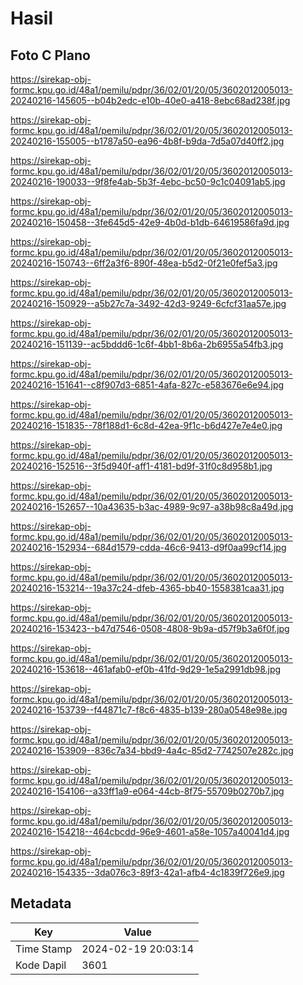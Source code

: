 # Hasil

## Foto C Plano

https://sirekap-obj-formc.kpu.go.id/48a1/pemilu/pdpr/36/02/01/20/05/3602012005013-20240216-145605--b04b2edc-e10b-40e0-a418-8ebc68ad238f.jpg

https://sirekap-obj-formc.kpu.go.id/48a1/pemilu/pdpr/36/02/01/20/05/3602012005013-20240216-155005--b1787a50-ea96-4b8f-b9da-7d5a07d40ff2.jpg

https://sirekap-obj-formc.kpu.go.id/48a1/pemilu/pdpr/36/02/01/20/05/3602012005013-20240216-190033--9f8fe4ab-5b3f-4ebc-bc50-9c1c04091ab5.jpg

https://sirekap-obj-formc.kpu.go.id/48a1/pemilu/pdpr/36/02/01/20/05/3602012005013-20240216-150458--3fe645d5-42e9-4b0d-b1db-64619586fa9d.jpg

https://sirekap-obj-formc.kpu.go.id/48a1/pemilu/pdpr/36/02/01/20/05/3602012005013-20240216-150743--6ff2a3f6-890f-48ea-b5d2-0f21e0fef5a3.jpg

https://sirekap-obj-formc.kpu.go.id/48a1/pemilu/pdpr/36/02/01/20/05/3602012005013-20240216-150929--a5b27c7a-3492-42d3-9249-6cfcf31aa57e.jpg

https://sirekap-obj-formc.kpu.go.id/48a1/pemilu/pdpr/36/02/01/20/05/3602012005013-20240216-151139--ac5bddd6-1c6f-4bb1-8b6a-2b6955a54fb3.jpg

https://sirekap-obj-formc.kpu.go.id/48a1/pemilu/pdpr/36/02/01/20/05/3602012005013-20240216-151641--c8f907d3-6851-4afa-827c-e583676e6e94.jpg

https://sirekap-obj-formc.kpu.go.id/48a1/pemilu/pdpr/36/02/01/20/05/3602012005013-20240216-151835--78f188d1-6c8d-42ea-9f1c-b6d427e7e4e0.jpg

https://sirekap-obj-formc.kpu.go.id/48a1/pemilu/pdpr/36/02/01/20/05/3602012005013-20240216-152516--3f5d940f-aff1-4181-bd9f-31f0c8d958b1.jpg

https://sirekap-obj-formc.kpu.go.id/48a1/pemilu/pdpr/36/02/01/20/05/3602012005013-20240216-152657--10a43635-b3ac-4989-9c97-a38b98c8a49d.jpg

https://sirekap-obj-formc.kpu.go.id/48a1/pemilu/pdpr/36/02/01/20/05/3602012005013-20240216-152934--684d1579-cdda-46c6-9413-d9f0aa99cf14.jpg

https://sirekap-obj-formc.kpu.go.id/48a1/pemilu/pdpr/36/02/01/20/05/3602012005013-20240216-153214--19a37c24-dfeb-4365-bb40-1558381caa31.jpg

https://sirekap-obj-formc.kpu.go.id/48a1/pemilu/pdpr/36/02/01/20/05/3602012005013-20240216-153423--b47d7546-0508-4808-9b9a-d57f9b3a6f0f.jpg

https://sirekap-obj-formc.kpu.go.id/48a1/pemilu/pdpr/36/02/01/20/05/3602012005013-20240216-153618--461afab0-ef0b-41fd-9d29-1e5a2991db98.jpg

https://sirekap-obj-formc.kpu.go.id/48a1/pemilu/pdpr/36/02/01/20/05/3602012005013-20240216-153739--f44871c7-f8c6-4835-b139-280a0548e98e.jpg

https://sirekap-obj-formc.kpu.go.id/48a1/pemilu/pdpr/36/02/01/20/05/3602012005013-20240216-153909--836c7a34-bbd9-4a4c-85d2-7742507e282c.jpg

https://sirekap-obj-formc.kpu.go.id/48a1/pemilu/pdpr/36/02/01/20/05/3602012005013-20240216-154106--a33ff1a9-e064-44cb-8f75-55709b0270b7.jpg

https://sirekap-obj-formc.kpu.go.id/48a1/pemilu/pdpr/36/02/01/20/05/3602012005013-20240216-154218--464cbcdd-96e9-4601-a58e-1057a40041d4.jpg

https://sirekap-obj-formc.kpu.go.id/48a1/pemilu/pdpr/36/02/01/20/05/3602012005013-20240216-154335--3da076c3-89f3-42a1-afb4-4c1839f726e9.jpg


## Metadata

| Key        | Value               |
| ---------- | ------------------- |
| Time Stamp | 2024-02-19 20:03:14 |
| Kode Dapil | 3601                |



